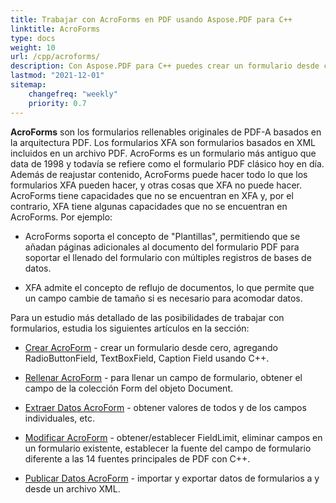 ```yaml
---
title: Trabajar con AcroForms en PDF usando Aspose.PDF para C++
linktitle: AcroForms
type: docs
weight: 10
url: /cpp/acroforms/
description: Con Aspose.PDF para C++ puedes crear un formulario desde cero, llenar el campo del formulario en un documento PDF, extraer datos del formulario, añadir o eliminar campos en el formulario existente.
lastmod: "2021-12-01"
sitemap:
    changefreq: "weekly"
    priority: 0.7
---
```


**AcroForms** son los formularios rellenables originales de PDF-A basados en la arquitectura PDF. Los formularios XFA son formularios basados en XML incluidos en un archivo PDF. AcroForms es un formulario más antiguo que data de 1998 y todavía se refiere como el formulario PDF clásico hoy en día. Además de reajustar contenido, AcroForms puede hacer todo lo que los formularios XFA pueden hacer, y otras cosas que XFA no puede hacer. AcroForms tiene capacidades que no se encuentran en XFA y, por el contrario, XFA tiene algunas capacidades que no se encuentran en AcroForms. Por ejemplo:

- AcroForms soporta el concepto de "Plantillas", permitiendo que se añadan páginas adicionales al documento del formulario PDF para soportar el llenado del formulario con múltiples registros de bases de datos.

- XFA admite el concepto de reflujo de documentos, lo que permite que un campo cambie de tamaño si es necesario para acomodar datos.

Para un estudio más detallado de las posibilidades de trabajar con formularios, estudia los siguientes artículos en la sección:

- [Crear AcroForm](/pdf/cpp/create-form/) - crear un formulario desde cero, agregando RadioButtonField, TextBoxField, Caption Field usando C++.

- [Rellenar AcroForm](/pdf/cpp/fill-form/) - para llenar un campo de formulario, obtener el campo de la colección Form del objeto Document.

- [Extraer Datos AcroForm](/pdf/cpp/extract-form/) - obtener valores de todos y de los campos individuales, etc.

- [Modificar AcroForm](/pdf/cpp/modifing-form/) - obtener/establecer FieldLimit, eliminar campos en un formulario existente, establecer la fuente del campo de formulario diferente a las 14 fuentes principales de PDF con C++.

- [Publicar Datos AcroForm](/pdf/cpp/posting-acroform-data/) - importar y exportar datos de formularios a y desde un archivo XML.